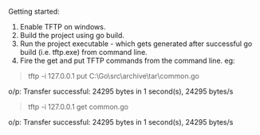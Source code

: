 Getting started:
1. Enable TFTP on windows.
2. Build the project using go build.
3. Run the project executable - which gets generated after successful go build (i.e. tftp.exe) from command line.
4. Fire the get and put TFTP commands from the command line. eg: 

>tftp -i 127.0.0.1 put C:\Go\src\archive\tar\common.go

o/p: Transfer successful: 24295 bytes in 1 second(s), 24295 bytes/s

>tftp -i 127.0.0.1 get common.go

o/p: Transfer successful: 24295 bytes in 1 second(s), 24295 bytes/s
